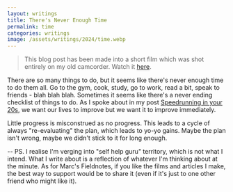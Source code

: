 ```yaml
---
layout: writings
title: There's Never Enough Time
permalink: time
categories: writings
image: /assets/writings/2024/time.webp
---
```


> This blog post has been made into a short film which was shot entirely on my old camcorder. Watch it [here](https://www.youtube.com/watch?v=uq06JJG6YeU).

There are so many things to do, but it seems like there's never enough time to do them all.
Go to the gym, cook, study, go to work, read a bit, speak to friends - blah blah blah.
Sometimes it seems like there's a never ending checklist of things to do.
As I spoke about in my post [Speedrunning in your 20s](/speedrunning), we want our lives to improve but we want it to improve immediately.

Little progress is misconstrued as no progress.
This leads to a cycle of always "re-evaluating" the plan, which leads to yo-yo gains.
Maybe the plan isn't wrong, maybe we didn't stick to it for long enough.

--
PS. I realise I'm verging into "self help guru" territory, which is not what I intend.
What I write about is a reflection of whatever I'm thinking about at the minute.
As for Marc's Fieldnotes, if you like the films and articles I make, the best way to support would be to share it (even if it's just to one other friend who might like it).
